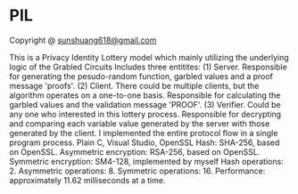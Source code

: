 # PIL
Copyright @ sunshuang618@gmail.com

This is a Privacy Identity Lottery model which mainly utilizing the underlying logic of the Grabled Circuits
Includes three entitites: (1) Server. Responsible for generating the pesudo-random function, garbled values and a proof message 'proofs'.
(2) Client. There could be multiple clients, but the algorithm operates on a one-to-one basis. Responsible for calculating the garbled values and the validation message 'PROOF'.
(3) Verifier. Could be any one who interested in this lottery process. Responsible for decrypting and comparing each variable value generated by the server with those generated by the client.
I implemented the entire protocol flow in a single program process.
Plain C, Visual Studio, OpenSSL
Hash: SHA-256, based on OpenSSL. Asymmetric encryption: RSA-256, based on OpenSSL. Symmetric encryption: SM4-128, implemented by myself
Hash operations: 2.              Asymmetric operations: 8.                         Symmetric operations: 16.
Performance: approximately 11.62 milliseconds at a time.
